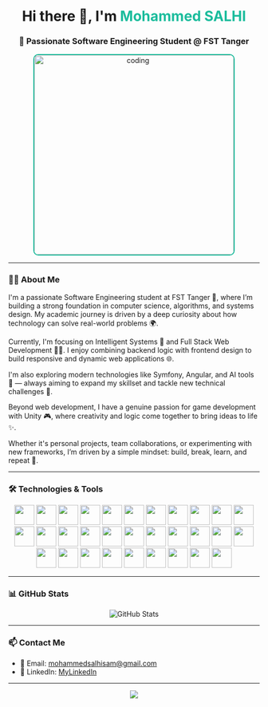 <!-- Profile README -->

<h1 align="center">Hi there 👋, I'm <span style="color:#1abc9c">Mohammed SALHI</span></h1>
<h3 align="center">🚀 Passionate Software Engineering Student @ FST Tanger</h3>

<p align="center">
  <img src="https://media3.giphy.com/media/v1.Y2lkPTc5MGI3NjExaWJrM25ja3M5ZWJ2bmh3OHJic3VtN3Z0bnVmZHhsaGE3amM2enRmciZlcD12MV9pbnRlcm5hbF9naWZfYnlfaWQmY3Q9Zw/nEFaVNgFGGRQdWbmRq/giphy.gif" alt="coding" width="400" style="border: 2px solid #1abc9c; border-radius: 10px;" />
</p>

---

### 👨‍💻 About Me

I'm a passionate Software Engineering student at FST Tanger 🏫, where I’m building a strong foundation in computer science, algorithms, and systems design. My academic journey is driven by a deep curiosity about how technology can solve real-world problems 🌍.

Currently, I'm focusing on Intelligent Systems 🤖 and Full Stack Web Development 🧑‍💻. I enjoy combining backend logic with frontend design to build responsive and dynamic web applications 🌐.

I'm also exploring modern technologies like Symfony, Angular, and AI tools 🚀 — always aiming to expand my skillset and tackle new technical challenges 🔧.

Beyond web development, I have a genuine passion for game development with Unity 🎮, where creativity and logic come together to bring ideas to life ✨.

Whether it's personal projects, team collaborations, or experimenting with new frameworks, I’m driven by a simple mindset: build, break, learn, and repeat 🔁.

---

### 🛠️ Technologies & Tools

<div align="center">
  <!-- Row 1 -->
  <img src="https://cdn.jsdelivr.net/gh/devicons/devicon/icons/firebase/firebase-plain-wordmark.svg" height="40" />
  <img src="https://cdn.jsdelivr.net/gh/devicons/devicon/icons/angularjs/angularjs-original.svg" height="40" />
  <img src="https://cdn.jsdelivr.net/gh/devicons/devicon/icons/apache/apache-original.svg" height="40" />
  <img src="https://cdn.jsdelivr.net/gh/devicons/devicon/icons/c/c-original.svg" height="40" />
  <img src="https://cdn.jsdelivr.net/gh/devicons/devicon/icons/composer/composer-original.svg" height="40" />
  <img src="https://cdn.jsdelivr.net/gh/devicons/devicon/icons/cplusplus/cplusplus-original.svg" height="40" />
  <img src="https://cdn.jsdelivr.net/gh/devicons/devicon/icons/css3/css3-original.svg" height="40" />
  <img src="https://cdn.jsdelivr.net/gh/devicons/devicon/icons/express/express-original.svg" height="40" />
  <img src="https://cdn.jsdelivr.net/gh/devicons/devicon/icons/figma/figma-original.svg" height="40" />
  <img src="https://cdn.jsdelivr.net/gh/devicons/devicon/icons/github/github-original.svg" height="40" />
  <img src="https://cdn.jsdelivr.net/gh/devicons/devicon/icons/git/git-original.svg" height="40" />
  <img src="https://cdn.jsdelivr.net/gh/devicons/devicon/icons/html5/html5-original.svg" height="40" />
  <img src="https://cdn.jsdelivr.net/gh/devicons/devicon/icons/intellij/intellij-original.svg" height="40" />
  <img src="https://cdn.jsdelivr.net/gh/devicons/devicon/icons/javascript/javascript-original.svg" height="40" />
  <img src="https://cdn.jsdelivr.net/gh/devicons/devicon/icons/java/java-original.svg" height="40" />
  <img src="https://cdn.jsdelivr.net/gh/devicons/devicon/icons/laravel/laravel-original.svg" height="40" />
  <img src="https://cdn.jsdelivr.net/gh/devicons/devicon/icons/linux/linux-original.svg" height="40" />
  <img src="https://cdn.jsdelivr.net/gh/devicons/devicon/icons/mysql/mysql-original.svg" height="40" />
  <img src="https://cdn.jsdelivr.net/gh/devicons/devicon/icons/mongodb/mongodb-original.svg" height="40" />
  <img src="https://cdn.jsdelivr.net/gh/devicons/devicon/icons/nodejs/nodejs-original.svg" height="40" />
  <img src="https://cdn.jsdelivr.net/gh/devicons/devicon/icons/npm/npm-original-wordmark.svg" height="40" />
  <img src="https://cdn.jsdelivr.net/gh/devicons/devicon/icons/php/php-original.svg" height="40" />
  <img src="https://cdn.jsdelivr.net/gh/devicons/devicon/icons/postgresql/postgresql-original.svg" height="40" />
  <img src="https://cdn.jsdelivr.net/gh/devicons/devicon/icons/python/python-original.svg" height="40" />
  <img src="https://cdn.jsdelivr.net/gh/devicons/devicon/icons/react/react-original.svg" height="40" />
  <img src="https://cdn.jsdelivr.net/gh/devicons/devicon/icons/redis/redis-original.svg" height="40" />
  <img src="https://cdn.jsdelivr.net/gh/devicons/devicon/icons/redux/redux-original.svg" height="40" />
  <img src="https://cdn.jsdelivr.net/gh/devicons/devicon/icons/symfony/symfony-original.svg" height="40" />
  <img src="https://cdn.jsdelivr.net/gh/devicons/devicon/icons/tailwindcss/tailwindcss-original-wordmark.svg" height="40" />
  <img src="https://cdn.jsdelivr.net/gh/devicons/devicon/icons/typescript/typescript-original.svg" height="40" />
  <img src="https://cdn.jsdelivr.net/gh/devicons/devicon/icons/vscode/vscode-original.svg" height="40" />
</div>

---

### 📊 GitHub Stats

<p align="center">
  <img src="https://github-readme-stats.vercel.app/api?username=SALHI-1&show_icons=true&theme=radical" alt="GitHub Stats" />
</p>

---

### 📫 Contact Me

- 💌 Email: [mohammedsalhisam@gmail.com](https://mail.google.com/mail/?view=cm&fs=1&to=mohammedsalhisam@gmail.com&su=Collaboration%20with%20Mohammed%20SALHI%20via%20GitHub)
- 🔗 LinkedIn: [MyLinkedIn](https://www.linkedin.com/in/mohammed-salhi-959853330?utm_source=share&utm_campaign=share_via&utm_content=profile&utm_medium=android_app)

---

<p align="center">
<img src="https://readme-typing-svg.herokuapp.com?font=Fira+Code&weight=700&size=24&pause=1000&center=true&vCenter=true&multiline=true&width=700&height=100&lines=Thanks+for+visiting!+👋;Let%27s+build+something+awesome+together!+💻" />
</p>
